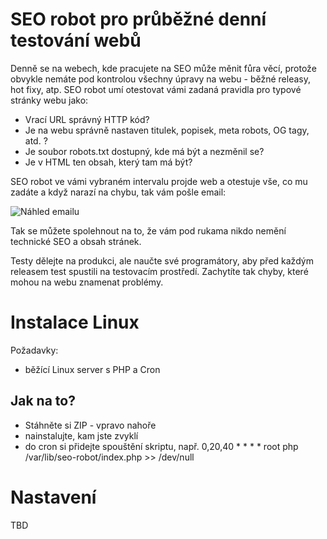 # SEO robot pro průběžné denní testování webů

Denně se na webech, kde pracujete na SEO může měnit fůra věcí, protože obvykle nemáte pod kontrolou všechny úpravy na webu - běžné releasy, hot fixy, atp.
SEO robot umí otestovat vámi zadaná pravidla pro typové stránky webu jako:
* Vrací URL správný HTTP kód?
* Je na webu správně nastaven titulek, popisek, meta robots, OG tagy, atd. ?
* Je soubor robots.txt dostupný, kde má být a nezměnil se?
* Je v HTML ten obsah, který tam má být?

SEO robot ve vámi vybraném intervalu projde web a otestuje vše, co mu zadáte a když narazí na chybu, tak vám pošle email:

![Náhled emailu](https://www.hlavinka.cz/seoskoleni/nahled-emailu.png "Title")

Tak se můžete spolehnout na to, že vám pod rukama nikdo nemění technické SEO a obsah stránek.

Testy dělejte na produkci, ale naučte své programátory, aby před každým releasem test spustili na testovacím prostředí. Zachytíte tak chyby, které mohou na webu znamenat problémy.


# Instalace Linux
Požadavky:
* běžící Linux server s PHP a Cron

## Jak na to?
* Stáhněte si ZIP - vpravo nahoře
* nainstalujte, kam jste zvyklí
* do cron si přidejte spouštění skriptu, např. 0,20,40 * * * * root php /var/lib/seo-robot/index.php >> /dev/null

# Nastavení
TBD


